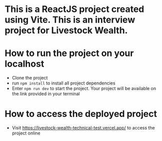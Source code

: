 # This is a ReactJS project created using Vite. This is an interview project for Livestock Wealth.

# How to run the project on your localhost

- Clone the project
- run `npm install` to install all project dependencies
- Enter `npm run dev` to start the project. Your project will be available on the link provided in your terminal

# How to access the deployed project
- Visit https://livestock-wealth-technical-test.vercel.app/ to access the project online